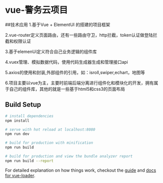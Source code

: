 # vue-警务云项目

##技术应用
  1.基于Vue + ElementUI 的搭建的项目框架
  
  2.vue-router定义页面路由，还有一些路由守卫，http拦截，token认证做登陆拦截和权限认证
  
  3.基于elemenUi定义符合自己业务逻辑的组件库
  
  4.vuex管理、模拟数据代码，使用代码生成器生成和管理接口api
  
  5.axios的使用和封装,外部组件的引用，如：isroll,swiper,echart，地图等
  
  6.项目主要以vue为主，主要时前端后端分离进行组件化和模块化的开发，拥有属于自己的组件库，其他的就是一些基于html5和css3的页面布局

## Build Setup

``` bash
# install dependencies
npm install

# serve with hot reload at localhost:8080
npm run dev

# build for production with minification
npm run build

# build for production and view the bundle analyzer report
npm run build --report
```

For detailed explanation on how things work, checkout the [guide](http://vuejs-templates.github.io/webpack/) and [docs for vue-loader](http://vuejs.github.io/vue-loader).
